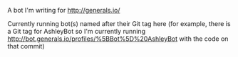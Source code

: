 A bot I'm writing for http://generals.io/

Currently running bot(s) named after their Git tag here (for example, there is a Git tag for AshleyBot so I'm currently running http://bot.generals.io/profiles/%5BBot%5D%20AshleyBot with the code on that commit)
